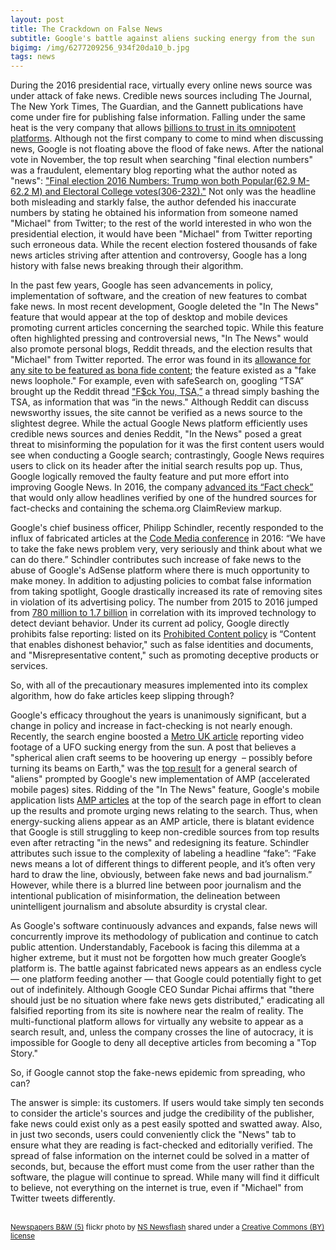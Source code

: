 ```yaml
---
layout: post
title: The Crackdown on False News
subtitle: Google's battle against aliens sucking energy from the sun
bigimg: /img/6277209256_934f20da10_b.jpg
tags: news
---
```


During the 2016 presidential race, virtually every online news source was under attack of fake news. Credible news sources including The Journal, The New York Times, The Guardian, and the Gannett publications have come under fire for publishing false information. Falling under the same heat is the very company that allows [billions to trust in its omnipotent platforms](http://www.popsci.com/google-has-7-products-with-1-billion-users). Although not the first company to come to mind when discussing news, Google is not floating above the flood of fake news. After the national vote in November, the top result when searching "final election numbers" was a fraudulent, elementary blog reporting what the author noted as "news": ["Final election 2016 Numbers: Trump won both Popular(62.9 M-62.2 M) and Electoral College votes(306-232)."](http://www.theverge.com/2016/11/14/13622566/google-search-fake-news-election-results-algorithm) Not only was the headline both misleading and starkly false, the author defended his inaccurate numbers by stating he obtained his information from someone named "Michael" from Twitter; to the rest of the world interested in who won the presidential election, it would have been "Michael" from Twitter reporting such erroneous data. While the recent election fostered thousands of fake news articles striving after attention and controversy, Google has a long history with false news breaking through their algorithm. 

In the past few years, Google has seen advancements in policy, implementation of software, and the creation of new features to combat fake news. In most recent development, Google deleted the "In The News" feature that would appear at the top of desktop and mobile devices promoting current articles concerning the searched topic. While this feature often highlighted pressing and controversial news, "In The News" would also promote personal blogs, Reddit threads, and the election results that "Michael" from Twitter reported. The error was found in its [allowance for any site to be featured as bona fide content](http://www.businessinsider.com/google-has-a-fake-news-loophole-2016-11); the feature existed as a "fake news loophole." For example, even with safeSearch on, googling “TSA” brought up the Reddit thread ["F$ck You, TSA,”](http://searchengineland.com/googles-news-listings-beyond-traditional-205213) a thread simply bashing the TSA, as information that was “in the news." Although Reddit can discuss newsworthy issues, the site cannot be verified as a news source to the slightest degree. While the actual Google News platform efficiently uses credible news sources and denies Reddit, "In the News" posed a great threat to misinforming the population for it was the first content users would see when conducting a Google search; contrastingly, Google News requires users to click on its header after the initial search results pop up. Thus, Google logically removed the faulty feature and put more effort into improving Google News. In 2016, the company [advanced its “Fact check”](https://blog.google/topics/journalism-news/labeling-fact-check-articles-google-news/) that would only allow headlines verified by one of the hundred sources for fact-checks and containing the schema.org ClaimReview markup.

Google's chief business officer, Philipp Schindler, recently responded to the influx of fabricated articles at the [Code Media conference](http://www.recode.net/2017/2/14/14619384/google-fake-news-problem-facebook-code-media) in 2016: “We have to take the fake news problem very, very seriously and think about what we can do there.” Schindler contributes such increase of fake news to the abuse of Google's AdSense platform where there is much opportunity to make money. In addition to adjusting policies to combat false information from taking spotlight, Google drastically increased its rate of removing sites in violation of its advertising policy. The number from 2015 to 2016 jumped from [780 million to 1.7 billion](http://www.recode.net/2017/1/25/14375750/google-adsense-advertisers-publishers-fake-news) in correlation with its improved technology to detect deviant behavior. Under its current ad policy, Google directly prohibits false reporting: listed on its [Prohibited Content policy](https://support.google.com/adsense/answer/1348688?hl=en#Misrepresentative_content) is “Content that enables dishonest behavior," such as false identities and documents, and "Misrepresentative content," such as promoting deceptive products or services.

So, with all of the precautionary measures implemented into its complex algorithm, how do fake articles keep slipping through? 

Google's efficacy throughout the years is unanimously significant, but a change in policy and increase in fact-checking is not nearly enough. Recently, the search engine boosted a [Metro UK article](http://metro.co.uk/2016/12/06/aliens-are-sucking-energy-from-the-sun-and-ufo-fans-caught-one-on-camera-6304917/) reporting video footage of a UFO sucking energy from the sun. A post that believes a "spherical alien craft seems to be hoovering up energy  – possibly before turning its beams on Earth," was the [top result](http://www.theverge.com/2016/12/7/13877308/google-fake-news-aliens-loch-ness-monster) for a general search of "aliens" prompted by Google's new implementation of AMP (accelerated mobile pages) sites. Ridding of the "In The News" feature, Google's mobile application lists [AMP articles](https://www.ampproject.org/learn/about-amp/) at the top of the search page in effort to clean up the results and promote urging news relating to the search. Thus, when energy-sucking aliens appear as an AMP article, there is blatant evidence that Google is still struggling to keep non-credible sources from top results even after retracting "in the news" and redesigning its feature. Schindler attributes such issue to the complexity of labeling a headline “fake”: “Fake news means a lot of different things to different people, and it’s often very hard to draw the line, obviously, between fake news and bad journalism.” However, while there is a blurred line between poor journalism and the intentional publication of misinformation, the delineation between unintelligent journalism and absolute absurdity is crystal clear. 

As Google's software continuously advances and expands, false news will concurrently improve its methodology of publication and continue to catch public attention. Understandably, Facebook is facing this dilemma at a higher extreme, but it must not be forgotten how much greater Google’s platform is. The battle against fabricated news appears as an endless cycle — one platform feeding another — that Google could potentially fight to get out of indefinitely. Although Google CEO Sundar Pichai affirms that "there should just be no situation where fake news gets distributed," eradicating all falsified reporting from its site is nowhere near the realm of reality. The multi-functional platform allows for virtually any website to appear as a search result, and, unless the company crosses the line of autocracy, it is impossible for Google to deny all deceptive articles from becoming a "Top Story." 

So, if Google cannot stop the fake-news epidemic from spreading, who can? 

The answer is simple: its customers. If users would take simply ten seconds to consider the article's sources and judge the credibility of the publisher, fake news could exist only as a pest easily spotted and swatted away. Also, in just two seconds, users could conveniently click the "News" tab to ensure what they are reading is fact-checked and editorially verified. The spread of false information on the internet could be solved in a matter of seconds, but, because the effort must come from the user rather than the software, the plague will continue to spread. While many will find it difficult to believe, not everything on the internet is true, even if "Michael" from Twitter tweets differently. 





<a title="Newspapers B&W (5)"  src="https://farm7.static.flickr.com/6033/6277209256_934f20da10.jpg" /></a><br /><small><a title="Newspapers B&W (5)" href="https://flickr.com/photos/62693815@N03/6277209256">Newspapers B&W (5)</a> flickr photo by <a href="https://flickr.com/people/62693815@N03">NS Newsflash</a> shared under a <a href="https://creativecommons.org/licenses/by/2.0/">Creative Commons (BY) license</a> </small>
